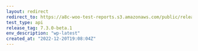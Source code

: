 ```yaml
---
layout: redirect
redirect_to: https://a8c-woo-test-reports.s3.amazonaws.com/public/release/7.3.0-beta.1/wp-latest/api/index.html
test_type: api
release_tag: 7.3.0-beta.1
env_description: "wp-latest"
created_at: "2022-12-20T19:08:04Z"
---
```

